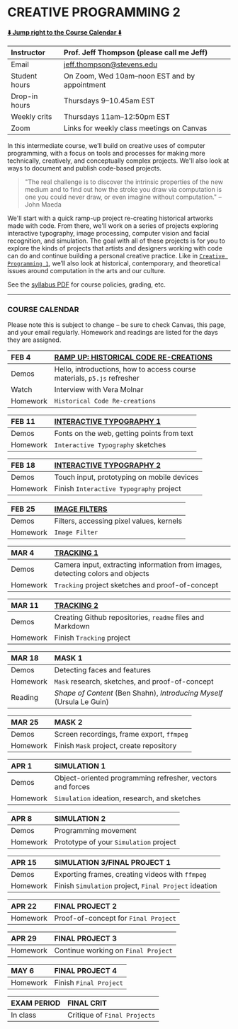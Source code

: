 # CREATIVE PROGRAMMING 2

**[:arrow_down: Jump right to the Course Calendar :arrow_down:](https://github.com/jeffThompson/CreativeProgramming2#course-calendar)**

| Instructor     | Prof. Jeff Thompson (please call me Jeff) |
| :---           | :--- |
| Email          | jeff.thompson@stevens.edu |
| Student hours  | On Zoom, Wed 10am–noon EST and by appointment |
| Drop-in hours  | Thursdays 9–10.45am EST |
| Weekly crits   | Thursdays 11am–12:50pm EST |
| Zoom           | Links for weekly class meetings on Canvas |

In this intermediate course, we’ll build on creative uses of computer programming, with a focus on tools and processes for making more technically, creatively, and conceptually complex projects. We'll also look at ways to document and publish code-based projects.

> "The real challenge is to discover the intrinsic properties of the new medium and to find out how the stroke you draw via computation is one you could never draw, or even imagine without computation." – John Maeda

We'll start with a quick ramp-up project re-creating historical artworks made with code. From there, we'll work on a series of projects exploring interactive typography, image processing, computer vision and facial recognition, and simulation. The goal with all of these projects is for you to explore the kinds of projects that artists and designers working with code can do and continue building a personal creative practice. Like in [`Creative Programming 1`](https://github.com/jeffThompson/CreativeProgramming1), we’ll also look at historical, contemporary, and theoretical issues around computation in the arts and our culture.

See the [syllabus PDF](https://github.com/jeffThompson/CreativeProgramming2/blob/master/Syllabus.pdf) for course policies, grading, etc.

***

### COURSE CALENDAR
Please note this is subject to change – be sure to check Canvas, this page, and your email regularly. Homework and readings are listed for the days they are assigned.

| FEB 4       | [RAMP UP: HISTORICAL CODE RE-CREATIONS](https://github.com/jeffThompson/CreativeProgramming2/tree/master/Week00_RampUp) |
| :---        | :--- |
| Demos       | Hello, introductions, how to access course materials, `p5.js` refresher |
| Watch       | Interview with Vera Molnar |
| Homework    | `Historical Code Re-creations` |

| FEB 11      | [INTERACTIVE TYPOGRAPHY 1](https://github.com/jeffThompson/CreativeProgramming2/tree/master/Week01_InteractiveTypography) |
| :---        | :--- |
| Demos       | Fonts on the web, getting points from text |
| Homework    | `Interactive Typography` sketches |

| FEB 18      | [INTERACTIVE TYPOGRAPHY 2](https://github.com/jeffThompson/CreativeProgramming2/tree/master/Week01_InteractiveTypography) |
| :---        | :--- |
| Demos       | Touch input, prototyping on mobile devices |
| Homework    | Finish `Interactive Typography` project |

| FEB 25      | [IMAGE FILTERS](https://github.com/jeffThompson/CreativeProgramming2/tree/master/Week03_ImageFilters) |
| :---        | :--- |
| Demos       | Filters, accessing pixel values, kernels |
| Homework    | `Image Filter` |

| MAR 4       | [TRACKING 1](https://github.com/jeffThompson/CreativeProgramming2/tree/master/Week04_Tracking) |
| :---        | :--- |
| Demos       | Camera input, extracting information from images, detecting colors and objects |
| Homework    | `Tracking` project sketches and proof-of-concept |

| MAR 11      | [TRACKING 2](https://github.com/jeffThompson/CreativeProgramming2/tree/master/Week04_Tracking) |
| :---        | :--- |
| Demos       | Creating Github repositories, `readme` files and Markdown |
| Homework    | Finish `Tracking` project |

| MAR 18      | MASK 1 |
| :---        | :--- |
| Demos       | Detecting faces and features |
| Homework    | `Mask` research, sketches, and proof-of-concept |
| Reading     | *Shape of Content* (Ben Shahn), *Introducing Myself* (Ursula Le Guin) |

| MAR 25      | MASK 2 |
| :---        | :--- |
| Demos       | Screen recordings, frame export, `ffmpeg` |
| Homework    | Finish `Mask` project, create repository |

| APR 1       | SIMULATION 1 |
| :---        | :--- |
| Demos       | Object-oriented programming refresher, vectors and forces |
| Homework    | `Simulation` ideation, research, and sketches |

| APR 8       | SIMULATION 2 |
| :---        | :--- |
| Demos       | Programming movement |
| Homework    | Prototype of your `Simulation` project |

| APR 15      | SIMULATION 3/FINAL PROJECT 1 |
| :---        | :--- |
| Demos       | Exporting frames, creating videos with `ffmpeg` |
| Homework    | Finish `Simulation` project, `Final Project` ideation |

| APR 22      | FINAL PROJECT 2 |
| :---        | :--- |
| Homework    | Proof-of-concept for `Final Project` |

| APR 29      | FINAL PROJECT 3 |
| :---        | :--- |
| Homework    | Continue working on `Final Project` |

| MAY 6       | FINAL PROJECT 4 |
| :---        | :--- |
| Homework    | Finish `Final Project` |

| EXAM PERIOD | FINAL CRIT |
| :---        | :--- |
| In class    | Critique of `Final Projects` |

